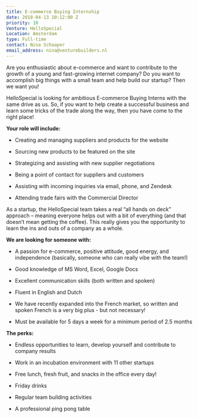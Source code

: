 ```yaml
---
title: E-commerce Buying Internship
date: 2018-04-13 10:12:00 Z
priority: 18
Venture: HelloSpecial
Location: Amsterdam
type: Full-time
contact: Nina Schaaper
email_address: nina@venturebuilders.nl
---
```


Are you enthusiastic about e-commerce and want to contribute to the growth of a young and fast-growing internet company? Do you want to accomplish big things with a small team and help build our startup? Then we want you!

HelloSpecial is looking for ambitious E-commerce Buying Interns with the same drive as us. So, if you want to help create a successful business and learn some tricks of the trade along the way, then you have come to the right place!

**Your role will include:**

* Creating and managing suppliers and products for the website

* Sourcing new products to be featured on the site

* Strategizing and assisting with new supplier negotiations

* Being a point of contact for suppliers and customers

* Assisting with incoming inquiries via email, phone, and Zendesk

* Attending trade fairs with the Commercial Director

As a startup, the HelloSpecial team takes a real “all hands on deck” approach – meaning everyone helps out with a bit of everything (and that doesn’t mean getting the coffee). This really gives you the opportunity to learn the ins and outs of a company as a whole.

**We are looking for someone with:**

* A passion for e-commerce, positive attitude, good energy, and independence (basically, someone who can really vibe with the team!)

* Good knowledge of MS Word, Excel, Google Docs

* Excellent communication skills (both written and spoken)

* Fluent in English and Dutch

* We have recently expanded into the French market, so written and spoken French is a very big plus - but not necessary!

* Must be available for 5 days a week for a minimum period of 2.5 months

**The perks:**

* Endless opportunities to learn, develop yourself and contribute to company results

* Work in an incubation environment with 11 other startups

* Free lunch, fresh fruit, and snacks in the office every day!

* Friday drinks

* Regular team building activities

* A professional ping pong table
